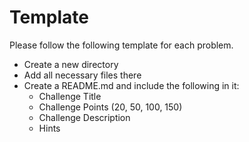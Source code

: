 # Template

Please follow the following template for each problem.

  - Create a new directory
  - Add all necessary files there
  - Create a README.md and include the following in it:
    - Challenge Title
    - Challenge Points (20, 50, 100, 150)
    - Challenge Description
    - Hints




